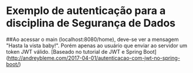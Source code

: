 # Exemplo de autenticação para a disciplina de Segurança de Dados
##Ao acessar o main (localhost:8080/home), deve-se ver a mensagem "Hasta la vista baby!". Porém apenas ao usuário que enviar ao servidor um token JWT válido.
[Baseado no tutorial de JWT e Spring Boot] (http://andreybleme.com/2017-04-01/autenticacao-com-jwt-no-spring-boot/)

